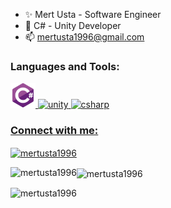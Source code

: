 - ✨ Mert Usta - Software Engineer
- 🌱 C# - Unity Developer
- 📫 mertusta1996@gmail.com 

<!---
mertusta1996/mertusta1996 is a ✨ special ✨ repository because its `README.md` (this file) appears on your GitHub profile.
You can click the Preview link to take a look at your changes.
--->

<h3 align="left">Languages and Tools:</h3>
<p align="left"> <a href="https://www.w3schools.com/cs/" target="_blank" rel="noreferrer"> <img src="https://raw.githubusercontent.com/devicons/devicon/master/icons/csharp/csharp-original.svg" alt="csharp" width="40" height="40"/> </a> <a href="https://unity.com" target="_blank" rel="noreferrer"> <img src="https://www.vectorlogo.zone/logos/unity3d/unity3d-icon.svg" alt="unity" width="40" height="40"/> <a href="https://learn.microsoft.com/en-us/windows/mixed-reality/mrtk-unity/mrtk2/?view=mrtkunity-2022-05" target="_blank" rel="noreferrer"> <img src="https://www.martincap.io/images/icons/MRTK.png" alt="csharp" width="40" height="40"/>
  
<h3 align="left">Connect with me:</h3><p align="left">
<a href="https://tr.linkedin.com/in/mert-usta-eee" target="blank"><img align="center" src="https://raw.githubusercontent.com/rahuldkjain/github-profile-readme-generator/master/src/images/icons/Social/linked-in-alt.svg" alt="mertusta1996" height="30" width="40" /></a>

</a> </p>

<p><img align="left" src="https://github-readme-stats.vercel.app/api?username=mertusta1996&show_icons=true&locale=en" alt="mertusta1996" /></p>

<p><img align="center" src="https://github-readme-stats.vercel.app/api/top-langs?username=mertusta1996&show_icons=true&locale=en&layout=compact" alt="mertusta1996" /></p>

<p><img align="left" src="https://github-readme-streak-stats.herokuapp.com/?user=mertusta1996&" alt="mertusta1996" /></p>

<br><br><br><br><br><br><br><br><br>
